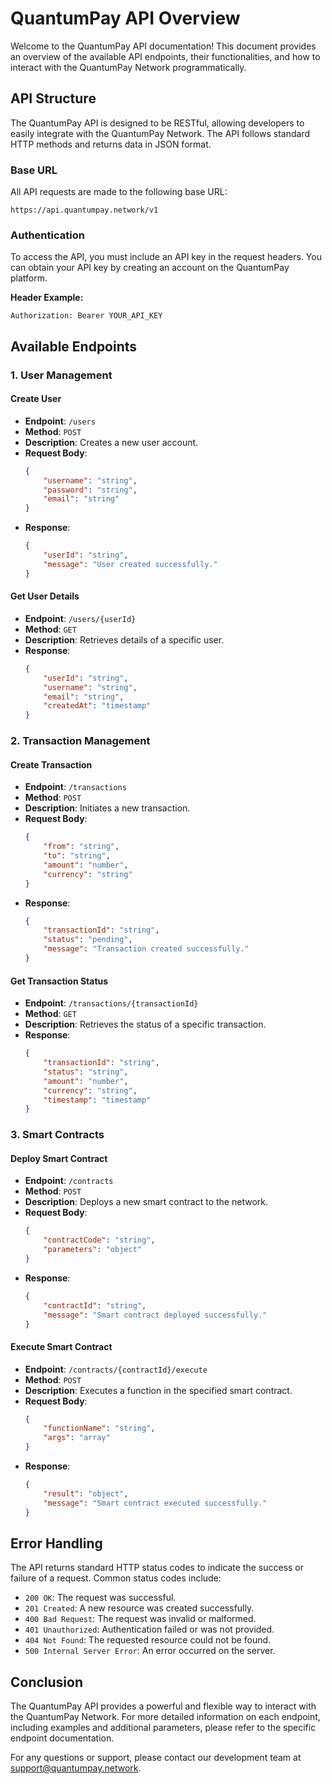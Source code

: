 # QuantumPay API Overview

Welcome to the QuantumPay API documentation! This document provides an overview of the available API endpoints, their functionalities, and how to interact with the QuantumPay Network programmatically.

## API Structure

The QuantumPay API is designed to be RESTful, allowing developers to easily integrate with the QuantumPay Network. The API follows standard HTTP methods and returns data in JSON format.

### Base URL

All API requests are made to the following base URL:

```
https://api.quantumpay.network/v1
```

### Authentication

To access the API, you must include an API key in the request headers. You can obtain your API key by creating an account on the QuantumPay platform.

**Header Example:**
```
Authorization: Bearer YOUR_API_KEY
```

## Available Endpoints

### 1. **User Management**

#### Create User
- **Endpoint**: `/users`
- **Method**: `POST`
- **Description**: Creates a new user account.
- **Request Body**:
    ```json
    {
        "username": "string",
        "password": "string",
        "email": "string"
    }
    ```
- **Response**:
    ```json
    {
        "userId": "string",
        "message": "User created successfully."
    }
    ```

#### Get User Details
- **Endpoint**: `/users/{userId}`
- **Method**: `GET`
- **Description**: Retrieves details of a specific user.
- **Response**:
    ```json
    {
        "userId": "string",
        "username": "string",
        "email": "string",
        "createdAt": "timestamp"
    }
    ```

### 2. **Transaction Management**

#### Create Transaction
- **Endpoint**: `/transactions`
- **Method**: `POST`
- **Description**: Initiates a new transaction.
- **Request Body**:
    ```json
    {
        "from": "string",
        "to": "string",
        "amount": "number",
        "currency": "string"
    }
    ```
- **Response**:
    ```json
    {
        "transactionId": "string",
        "status": "pending",
        "message": "Transaction created successfully."
    }
    ```

#### Get Transaction Status
- **Endpoint**: `/transactions/{transactionId}`
- **Method**: `GET`
- **Description**: Retrieves the status of a specific transaction.
- **Response**:
    ```json
    {
        "transactionId": "string",
        "status": "string",
        "amount": "number",
        "currency": "string",
        "timestamp": "timestamp"
    }
    ```

### 3. **Smart Contracts**

#### Deploy Smart Contract
- **Endpoint**: `/contracts`
- **Method**: `POST`
- **Description**: Deploys a new smart contract to the network.
- **Request Body**:
    ```json
    {
        "contractCode": "string",
        "parameters": "object"
    }
    ```
- **Response**:
    ```json
    {
        "contractId": "string",
        "message": "Smart contract deployed successfully."
    }
    ```

#### Execute Smart Contract
- **Endpoint**: `/contracts/{contractId}/execute`
- **Method**: `POST`
- **Description**: Executes a function in the specified smart contract.
- **Request Body**:
    ```json
    {
        "functionName": "string",
        "args": "array"
    }
    ```
- **Response**:
    ```json
    {
        "result": "object",
        "message": "Smart contract executed successfully."
    }
    ```

## Error Handling

The API returns standard HTTP status codes to indicate the success or failure of a request. Common status codes include:

- `200 OK`: The request was successful.
- `201 Created`: A new resource was created successfully.
- `400 Bad Request`: The request was invalid or malformed.
- `401 Unauthorized`: Authentication failed or was not provided.
- `404 Not Found`: The requested resource could not be found.
- `500 Internal Server Error`: An error occurred on the server.

## Conclusion

The QuantumPay API provides a powerful and flexible way to interact with the QuantumPay Network. For more detailed information on each endpoint, including examples and additional parameters, please refer to the specific endpoint documentation.

For any questions or support, please contact our development team at support@quantumpay.network.
